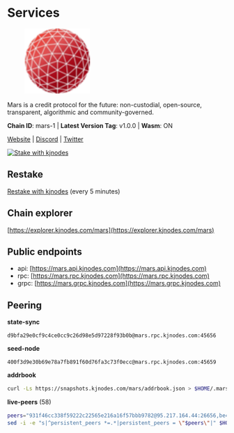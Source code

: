 # Services

<figure><img src="https://raw.githubusercontent.com/kj89/cosmos-images/main/logos/mars.png" width="150" alt=""><figcaption></figcaption></figure>

Mars is a credit protocol for the future: non-custodial,  open-source, transparent, algorithmic and community-governed.

**Chain ID**: mars-1 | **Latest Version Tag**: v1.0.0 | **Wasm**: ON

[Website](https://marsprotocol.io) | [Discord](https://discord.gg/marsprotocol) | [Twitter](https://twitter.com/mars_protocol)

[![Stake with kjnodes](https://i.ibb.co/cr44Q8j/button-stake-with-kjnodes.png)](https://restake.app/mars/marsvaloper1p9t4gr40rnpdwqacxgcqp7ffrfw908nu020g4n)

## Restake

[Restake with kjnodes](https://restake.app/mars/marsvaloper1p9t4gr40rnpdwqacxgcqp7ffrfw908nu020g4n) (every 5 minutes)
## Chain explorer
[https://explorer.kjnodes.com/mars](https://explorer.kjnodes.com/mars)

## Public endpoints

* api: [https://mars.api.kjnodes.com](https://mars.api.kjnodes.com)
* rpc: [https://mars.rpc.kjnodes.com](https://mars.rpc.kjnodes.com)
* grpc: [https://mars.grpc.kjnodes.com](https://mars.grpc.kjnodes.com)

## Peering

**state-sync**

```text
d9bfa29e0cf9c4ce0cc9c26d98e5d97228f93b0b@mars.rpc.kjnodes.com:45656
```

**seed-node**

```text
400f3d9e30b69e78a7fb891f60d76fa3c73f0ecc@mars.rpc.kjnodes.com:45659
```

**addrbook**
```bash
curl -Ls https://snapshots.kjnodes.com/mars/addrbook.json > $HOME/.mars/config/addrbook.json
```

**live-peers** (58)
```bash
peers="931f46cc338f59222c22565e216a16f57bbb9782@95.217.164.44:26656,be494851610016cff8853796a99c3ad46d8d1b5b@65.108.76.242:36095,969af6a39a0f7e8a17b92d90888360ad92248626@65.108.132.107:2000,89757803f40da51678451735445ad40d5b15e059@169.155.44.75:26656,c0e6bf4193accabc14171ce163e704dcec5ea5df@51.91.215.170:36095,76969af1bccdd4dcc511741b171c3d4ccb837ba6@146.59.85.223:18556,d9bfa29e0cf9c4ce0cc9c26d98e5d97228f93b0b@65.109.88.38:45656,84f821d36d45cc0cdaa4ff05297e888bb0d9de8f@85.237.193.111:26656,73be725377cc966d8da48f751085de4d1581b391@185.242.112.32:27651,7583038c5f21ef6ddb60692469cfd80c97dd585d@88.218.224.126:26656,e1b058e5cfa2b836ddaa496b10911da62dcf182e@138.201.8.248:26656,ef7c6b0f2ddfcef34a7f36681eaa8159be83b71f@178.128.28.236:26656,c46be592341987eae20ac681cb08d2abcc02ab9a@137.74.4.20:2000,ca5a76c51bbbc57f839e6ed08953d3926eaa6e5b@35.246.132.213:26656,d933a425e567c28b4695acbbf0d6cfa6c68cf0c5@65.108.72.156:26656,8bdf870e0eece71e1a09a80f5995d6d5e830c763@65.109.106.169:26656,d0dbb50a474888b8bed04bf8a23ac6b8bae443ee@5.79.79.80:18095,d6bceccac4dfd21efcdcf4dedb0e2378f7b391ef@194.163.174.214:26656,d2a2c21754be65ad4a4f1de1f6163f681a6e8af8@192.99.44.79:18556,59bb909c57664fafe88bf1b6924769c15a769ba4@65.108.125.236:3000,52f792239ee6098457ecf1ff7402cd0b2529cea1@178.62.12.19:26656,7f4be5f7db9b920e965197b65974f0e1e64749e4@144.126.128.128:26656,be7d56127ef887d095b2f55f09be5fee1969d922@146.59.52.48:18095,5ffee90e41903f6fba29dc75446d536a02d626fe@65.108.232.150:18095,b88814bddfccd85289d7201bfd6fc6c4b3342ab2@178.162.165.193:36095,86baedb502883a67947c84f62f3b6b89fc630988@107.155.81.98:26656,04bd5d9511f40dd4bec23cc261d7838d9f8326cf@213.32.24.201:26656,694e1c11d773a5505fb01daa16a48ddfa27be9ff@5.199.170.92:42656,4131038cf7f74c76394788405cef2e2cd643b895@52.68.2.159:26656,a57468bf54407d75dee78b0cb6612805c4ac83e1@45.85.147.42:13656,750935ac3bd1fda19f5bc3783d8108c27ceb10b9@66.85.151.226:36656,6cbdee8a3fd9dc83b8296275c96e5372dbc3b143@148.113.159.123:26656,d10e5704f3c8e9dd6ef42445e4b88bb57d0a8289@65.108.8.247:18556,12fff858dcda2d5de4886f623c2b943d8b389201@52.203.129.175:26656,9c0c747a44919d645f74354fbe095337630b9eee@37.252.184.228:26656,a7c4601a2dd043b4098af9cdc50a3b979df0b298@85.190.246.239:26666,9cb92702727bc5f3d40154e625b9553a04f4d649@65.109.104.72:18556,e61f11c5b03400d3a99c066f951ed0888a2b64af@65.108.238.103:18556,1616af7456f519a0f2360adcad45d4bb9d39c92d@146.59.85.222:26656,04c687dea43de3f30df5672b30b061789a0cf8e8@144.202.72.17:26606,905157b5cc774bb0ebbc79c040bead1adf5df58b@131.153.203.225:26656,918041a30cfbf00e3bcff76faaceb3ccc3fe5032@162.19.89.8:18556,63f6703a58ee4d9235e78d961408869af25a8f83@65.109.31.114:2500,7a6e1490d4b2d32b7e37d1e1cb35e143d2492517@51.79.159.79:16656,530b1964bc17bca6457311f1c2d5a2f3d25b297a@51.81.155.97:18556,38edf28452ebc41f661d91b6613563c864f4c72e@35.228.114.46:26656,c5bbf2507356483b05ad7feb8d42ff96c7bc5f03@80.64.208.174:26656,f6eddb5f6ef49a1a2007e586da4755b2b2081b3d@51.89.6.150:20656,352d8310c56f2538e4295157809b775071c2cd1d@65.108.141.109:21656,b59f49f6388c59485491eeb256bc37e861ddd158@84.46.255.254:7240,d6c36c298508090c1fe8a47e5bc7943b99b21e62@185.215.180.226:26656,000f20c009ef4fbae24cde350340c66d203d3fee@65.109.92.148:61356,b212d5740b2e11e54f56b072dc13b6134650cfb5@169.155.44.167:26656,4bb23cd7c856f8e92c52f1ab38ab05c4bc24529f@87.106.112.86:26656,c16d8f6760aa4b9a09ce4dcbd74482e80e87de84@65.108.97.58:2866,ec6ca9bf7efb2f9d23631c07fed4eb0f45c9758a@45.141.122.178:26656,eff52a6fcf2634ce1d60c1a5d38809718e22c5d2@23.88.69.22:28766,ebc272824924ea1a27ea3183dd0b9ba713494f83@185.16.39.137:27056"
sed -i -e "s|^persistent_peers *=.*|persistent_peers = \"$peers\"|" $HOME/.mars/config/config.toml
```
